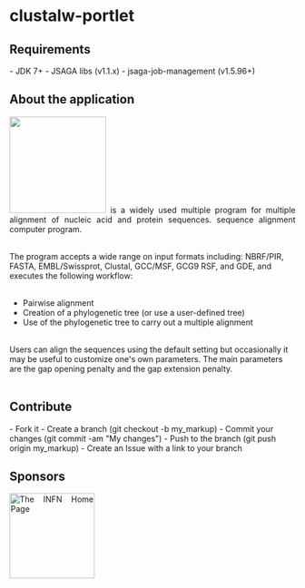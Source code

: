 # clustalw-portlet

<h2>Requirements</h2>
- JDK 7+
- JSAGA libs (v1.1.x)
- jsaga-job-management (v1.5.96+)

<h2>About the application</h2>
<p align="justify">
<img width="170" src="http://www.abinit.org/logo.png" border="0">
is a widely used multiple program for multiple alignment of nucleic acid and protein sequences. sequence alignment computer program.</br></br>

The program accepts a wide range on input formats including: NBRF/PIR, FASTA, EMBL/Swissprot, Clustal, GCC/MSF, GCG9 RSF, and GDE, and executes the following workflow:</br></br>
- Pairwise alignment
- Creation of a phylogenetic tree (or use a user-defined tree)
- Use of the phylogenetic tree to carry out a multiple alignment
 </br></br>

Users can align the sequences using the default setting but occasionally it may be useful to customize one's own parameters. The main parameters are the gap opening penalty and the gap extension penalty.</br></br>
</p>

<h2>Contribute</h2>
- Fork it
- Create a branch (git checkout -b my_markup)
- Commit your changes (git commit -am "My changes")
- Push to the branch (git push origin my_markup)
- Create an Issue with a link to your branch

<h2>Sponsors</h2>
<p align="justify">
<a href="http://www.infn.it/"><img width="150" src="http://www.infn.it/logo/weblogo1.gif" border="0" title="The INFN Home Page"></a>
</p>
